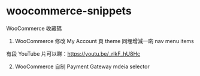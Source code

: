# woocommerce-snippets
WooCommerce 收藏碼

1. WooCommerce 修改 My Account 頁 theme 同埋增減一啲 nav menu items

有段 YouTube 片可以睇：https://youtu.be/_rlkF_hU8Hc

2. WooCommerce 自制 Payment Gateway mdeia selector
